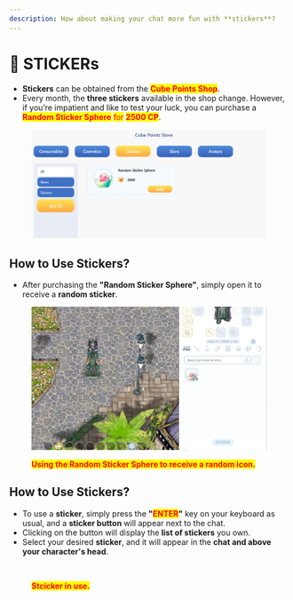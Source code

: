 ```yaml
---
description: How about making your chat more fun with **stickers**?
---
```


# 🎨 STICKERs

* **Stickers** can be obtained from the <mark style="color:red;">**Cube Points Shop**</mark>.
* Every month, the **three stickers** available in the shop change. However, if you’re impatient and like to test your luck, you can purchase a <mark style="color:red;">**Random Sticker Sphere**</mark> <mark style="color:red;"></mark><mark style="color:red;">for</mark> <mark style="color:red;"></mark><mark style="color:red;">**2500 CP**</mark>.

<figure><img src="../.gitbook/assets/image (3) (1).png" alt=""><figcaption></figcaption></figure>

## **How to Use Stickers?**

* After purchasing the **"Random Sticker Sphere"**, simply open it to receive a **random sticker**.

<figure><img src="../.gitbook/assets/3142.gif" alt=""><figcaption><p><mark style="color:red;"><strong>Using the Random Sticker Sphere to receive a random icon.</strong></mark></p></figcaption></figure>

## **How to Use Stickers?**

* To use a **sticker**, simply press the **"**<mark style="color:red;">**ENTER**</mark>**"** key on your keyboard as usual, and a **sticker button** will appear next to the chat.
* Clicking on the button will display the **list of stickers** you own.
* Select your desired **sticker**, and it will appear in the **chat and above your character's head**.

<figure><img src="../.gitbook/assets/31425.gif" alt=""><figcaption><p><mark style="color:red;"><strong>Stcicker in use.</strong></mark></p></figcaption></figure>
